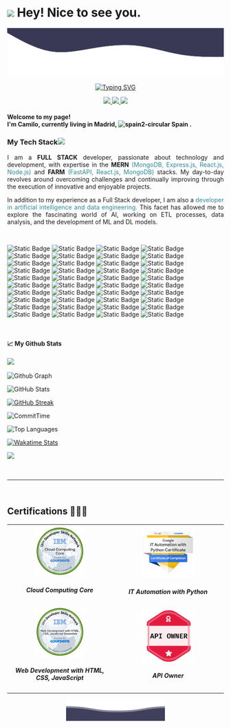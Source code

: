 <h1><img src="https://emojis.slackmojis.com/emojis/images/1531849430/4246/blob-sunglasses.gif?1531849430" width="30"/> Hey! Nice to see you.</h1>

<p align="center">
        <img src="./svg/Waves.svg" alt="Github Stats" />
</p>

<div align="center">

[![Typing SVG](https://readme-typing-svg.demolab.com?font=Fira+Code&pause=1000&color=1A5A76&center=true&vCenter=true&random=false&width=600&lines=Hello+I'm+an+AI+Developer+passionate+about+data.;Full+Stack+Developer+in+constant+evolution.;Technology+and+programming+enthusiast+%F0%9F%A4%93)](https://git.io/typing-svg)

</div>

<p align="center">
  <a href="https://www.linkedin.com/in/kamilodev/" target="_blank" alt="LinkedIn">
    <img src="https://img.shields.io/badge/-LinkedIn-0077B5?style=for-the-badge&logo=linkedin&logoColor=white" />
  </a>

  <a href="https://twitter.com/Kamilodev" target="_blank" alt="Twitter">
    <img src="https://img.shields.io/badge/-Twitter-1DA1F2?style=for-the-badge&logo=twitter&logoColor=white" />
  </a>

  <a href="https://www.kamilodev.dev/" target="_blank" alt="KamiloDev">
    <img src="https://img.shields.io/badge/-Website-000000?style=for-the-badge&logo=google-chrome&logoColor=white" />
  </a>
</p>

<h4>Welcome to my page! </br> I'm Camilo, currently living in <b>Madrid, <img width="18" src="https://img.icons8.com/color/48/spain2-circular.png" alt="spain2-circular"/> Spain</b> . </h4>
<h3>My Tech Stack<img src="https://media.giphy.com/media/WUlplcMpOCEmTGBtBW/giphy.gif" width="40"></h3>

<div align="justify">

I am a <span style="font-weight: bold;">**FULL STACK**</span> developer, passionate about technology and development, with expertise in the <span style="font-weight: bold;">**MERN**</span> <span style="color: #2D8A96;">(MongoDB, Express.js, React.js, Node.js)</span> and <span style="font-weight: bold;">**FARM**</span> <span style="color: #2D8A96;">(FastAPI, React.js, MongoDB)</span> stacks. My day-to-day revolves around overcoming challenges and continually improving through the execution of innovative and enjoyable projects.

In addition to my experience as a Full Stack developer, I am also a <span style="color: #2D8A96;">developer in artificial intelligence and data engineering.</span> This facet has allowed me to explore the fascinating world of AI, working on ETL processes, data analysis, and the development of ML and DL models.

</div>
<br />

![Static Badge](https://img.shields.io/badge/-HTML5-E34F26?style=for-the-badge&logo=html5&logoColor=white)
![Static Badge](https://img.shields.io/badge/-CSS3-2865F1?style=for-the-badge&logo=css3&logoColor=white)
![Static Badge](https://img.shields.io/badge/-Tailwind-03B5D3?style=for-the-badge&logo=tailwindcss&logoColor=white)
![Static Badge](https://img.shields.io/badge/-Bootstrap-7510F6?style=for-the-badge&logo=bootstrap&logoColor=white)
![Static Badge](https://img.shields.io/badge/-JavaScript-F7DF1E?style=for-the-badge&logo=javascript&logoColor=black)
![Static Badge](https://img.shields.io/badge/-TypeScript-007ACC?style=for-the-badge&logo=typescript&logoColor=white)
![Static Badge](https://img.shields.io/badge/-React-45b8d8?style=for-the-badge&logo=react)
![Static Badge](https://img.shields.io/badge/-Redux-764ABC?style=for-the-badge&logo=redux&logoColor=white)
![Static Badge](https://img.shields.io/badge/-Nodejs-43853d?style=for-the-badge&logo=Node.js&logoColor=white)
![Static Badge](https://img.shields.io/badge/-Express-000000?style=for-the-badge&logo=express&logoColor=white)
![Static Badge](https://img.shields.io/badge/-Git-F05032?style=for-the-badge&logo=git&logoColor=white)
![Static Badge](https://img.shields.io/badge/-GitHub-181717?style=for-the-badge&logo=github&logoColor=white)
![Static Badge](https://img.shields.io/badge/-GitLab-FCA121?style=for-the-badge&logo=gitlab&logoColor=white)
![Static Badge](https://img.shields.io/badge/-Bash-4EAA25?style=for-the-badge&logo=gnu-bash&logoColor=white)
![Static Badge](https://img.shields.io/badge/-Vim-019733?style=for-the-badge&logo=vim&logoColor=white)
![Static Badge](https://img.shields.io/badge/-C-A8B9CC?style=for-the-badge&logo=c&logoColor=white)
![Static Badge](https://img.shields.io/badge/-Python-3776AB?style=for-the-badge&logo=python&logoColor=white)
![Static Badge](https://img.shields.io/badge/-FastAPI-009688?style=for-the-badge&logo=fastapi&logoColor=white)
![Static Badge](https://img.shields.io/badge/-Postman-FF6C37?style=for-the-badge&logo=postman&logoColor=white)
![Static Badge](https://img.shields.io/badge/-Insomnia-5849BE?style=for-the-badge&logo=insomnia&logoColor=white)
![Static Badge](https://img.shields.io/badge/-Docker-46a2f1?style=for-the-badge&logo=docker&logoColor=white)
![Static Badge](https://img.shields.io/badge/-MongoDB-13aa52?style=for-the-badge&logo=mongodb&logoColor=white)
![Static Badge](https://img.shields.io/badge/-PostgreSQL-336791?style=for-the-badge&logo=postgresql&logoColor=white)
![Static Badge](https://img.shields.io/badge/-MySQL-4479A1?style=for-the-badge&logo=mysql&logoColor=white)
![Static Badge](https://img.shields.io/badge/-Firebase-FFCA28?style=for-the-badge&logo=firebase&logoColor=white)
![Static Badge](https://img.shields.io/badge/-Redis-DC382D?style=for-the-badge&logo=redis&logoColor=white)
![Static Badge](https://img.shields.io/badge/-Jupyter-F37626?style=for-the-badge&logo=jupyter&logoColor=white)
![Static Badge](https://img.shields.io/badge/-Pandas-150458?style=for-the-badge&logo=pandas&logoColor=white)
![Static Badge](https://img.shields.io/badge/-Numpy-013243?style=for-the-badge&logo=numpy&logoColor=white)
![Static Badge](https://img.shields.io/badge/-Pytorch-EE4C2C?style=for-the-badge&logo=pytorch&logoColor=white)
![Static Badge](https://img.shields.io/badge/-Tensorflow-FF6F00?style=for-the-badge&logo=tensorflow&logoColor=white)
![Static Badge](https://img.shields.io/badge/-Scikit--learn-F7931E?style=for-the-badge&logo=scikit-learn&logoColor=white)
![Static Badge](https://img.shields.io/badge/-Visual%20Studio%20Code-007ACC?style=for-the-badge&logo=visual-studio-code&logoColor=white)
![Static Badge](https://img.shields.io/badge/-Pycharm-000000?style=for-the-badge&logo=pycharm&logoColor=white)
![Static Badge](https://img.shields.io/badge/-Linux-FCC624?style=for-the-badge&logo=linux&logoColor=white)
![Static Badge](https://img.shields.io/badge/-Ubuntu-E95420?style=for-the-badge&logo=ubuntu&logoColor=white)
![Static Badge](https://img.shields.io/badge/-Windows-0078D6?style=for-the-badge&logo=windows&logoColor=white)
![Static Badge](https://img.shields.io/badge/-MacOS-000000?style=for-the-badge&logo=apple&logoColor=white)
![Static Badge](https://img.shields.io/badge/-Heroku-430098?style=for-the-badge&logo=heroku&logoColor=white)
![Static Badge](https://img.shields.io/badge/-Vercel-000000?style=for-the-badge&logo=vercel&logoColor=white)

<br />
<h4>📈 My Github Stats</h4>

[![](https://visitcount.itsvg.in/api?id=kamilodev&label=Profile%20Views&color=0&icon=6&pretty=false)](https://visitcount.itsvg.in)

<div align="left">

![Github Graph](https://github-profile-summary-cards.vercel.app/api/cards/profile-details?username=kamilodev&theme=tokyonight)

![GitHub Stats](https://github-readme-stats.vercel.app/api?username=kamilodev&show_icons=true&theme=tokyonight)

[![GitHub Streak](https://github-readme-streak-stats-two-silk.vercel.app?user=kamilodev&theme=tokyonight&date_format=j%20M%5B%20Y%5D)](https://git.io/streak-stats)

![CommitTime](https://github-profile-summary-cards.vercel.app/api/cards/productive-time?username=kamilodev&theme=github_dark)

![Top Languages](https://github-readme-stats.vercel.app/api/top-langs/?username=kamilodev&size_weight=0.5&count_weight=0.5&langs_count=10&theme=tokyonight&layout=compact)

[![Wakatime Stats](https://github-readme-stats-iota-bay.vercel.app/api/wakatime?username=kamilodev&layout=compact&langs_count=20&theme=tokyonight&hide_border=true&range=all_time)](https://github.com/anuraghazra/github-readme-stats)

![](https://cr-skills-chart-widget.azurewebsites.net/api/api?username=kamilodev)

</div>

<br />
<hr />
<br />

<h2>Certifications 👨🏼‍🎓</h2>

<table>
  <tr>
    <td align="center">
      <a href='https://www.credly.com/badges/b95766ba-a138-4fee-9e1d-efe311e776e1' target='_blank'>
        <img src="./svg/ibm_cloud.png" width="50%" alt='IBM Cloud' />
      </a>
      <h5>Cloud Computing Core</h5>
    </td>
    <td align="center">
      <a href='https://www.credly.com/badges/1a4edb5a-0c90-470c-a794-b6ad578061b6' target='_blank'>
        <img src="./svg/google_it.png" width="50%" alt='Google IT' />
      </a>
      <h5>IT Automation with Python</h5>
    </td>
  </tr>
  <tr>
    <td align="center">
      <a href='https://www.credly.com/badges/06d30e39-5337-4408-a89c-4f98e856e2d1' target='_blank'>
        <img src="./svg/web_development.png" width="50%" alt='Web Development' />
      </a>
      <h5>Web Development with HTML, CSS, JavaScript</h5>
    </td>
    <td align="center">
      <a href='https://www.credential.net/c401a50d-ee06-458f-951b-813ff52506b3#gs.2uml0o' target='_blank'>
        <img src="./svg/api_owner.png" width="50%" alt='API Owner' />
      </a>
      <h5>API Owner</h5>
    </td>
  </tr>
</table>

<p align="center">
        <img src="./svg/Bottom.svg" alt="Github Stats" />
</p>
